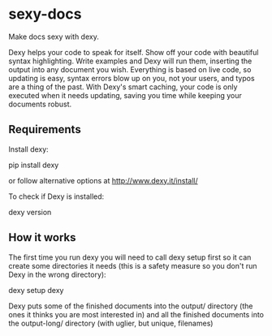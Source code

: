 sexy-docs
=========

Make docs sexy with dexy.

Dexy helps your code to speak for itself. Show off your code with beautiful syntax highlighting. Write examples and Dexy will run them, inserting the output into any document you wish. Everything is based on live code, so updating is easy, syntax errors blow up on you, not your users, and typos are a thing of the past. With Dexy's smart caching, your code is only executed when it needs updating, saving you time while keeping your documents robust.

## Requirements

Install dexy: 

pip install dexy

or follow alternative options at http://www.dexy.it/install/

To check if Dexy is installed:

dexy version

## How it works

The first time you run dexy you will need to call dexy setup first so it can create some directories it needs (this is a safety measure so you don't run Dexy in the wrong directory): 

dexy setup
dexy

Dexy puts some of the finished documents into the output/ directory (the ones it thinks you are most interested in) and all the finished documents into the output-long/ directory (with uglier, but unique, filenames)